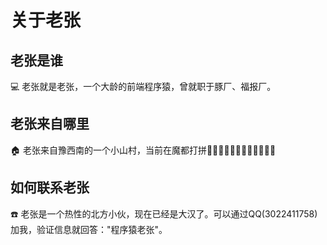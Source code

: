 # 关于老张



## 老张是谁

 💻 老张就是老张，一个大龄的前端程序猿，曾就职于豚厂、福报厂。

## 老张来自哪里

 🏠 老张来自豫西南的一个小山村，当前在魔都打拼💪🏻💪🏻💪🏻💪🏻💪🏻💪🏻

## 如何联系老张

 ☎️ 老张是一个热性的北方小伙，现在已经是大汉了。可以通过QQ(3022411758)加我，验证信息就回答："程序猿老张"。



